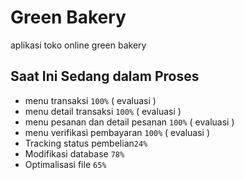 # Green Bakery
aplikasi toko online green bakery

## Saat Ini Sedang dalam Proses

- menu transaksi `100%` ( evaluasi )
- menu detail transaksi `100%` ( evaluasi )
- menu pesanan dan detail pesanan `100%` ( evaluasi )
- menu verifikasi pembayaran `100%` ( evaluasi )
- Tracking status pembelian`24%`
- Modifikasi database `78%`
- Optimalisasi file `65%`
